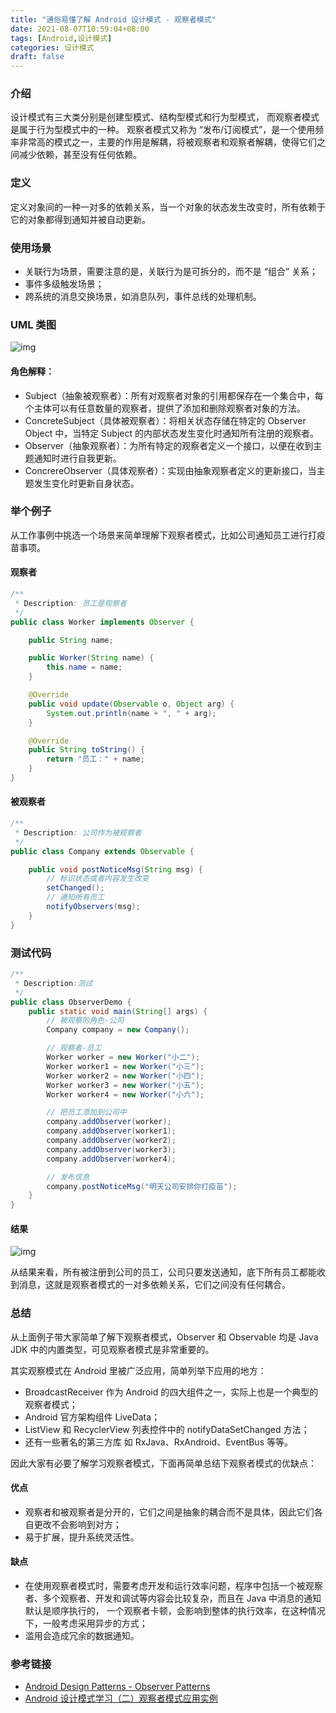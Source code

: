 ```yaml
---
title: "通俗易懂了解 Android 设计模式 - 观察者模式"
date: 2021-08-07T10:59:04+08:00
tags: [Android,设计模式]
categories: 设计模式
draft: false
---
```


### 介绍

设计模式有三大类分别是创建型模式、结构型模式和行为型模式， 而观察者模式是属于行为型模式中的一种。
观察者模式又称为 “发布/订阅模式”，是一个使用频率非常高的模式之一，主要的作用是解耦，将被观察者和观察者解耦，使得它们之间减少依赖，甚至没有任何依赖。

### 定义

定义对象间的一种一对多的依赖关系，当一个对象的状态发生改变时，所有依赖于它的对象都得到通知并被自动更新。

### 使用场景

* 关联行为场景，需要注意的是，关联行为是可拆分的，而不是 “组合” 关系；
* 事件多级触发场景；
* 跨系统的消息交换场景，如消息队列，事件总线的处理机制。

### UML 类图

![img](/images/2021/08/android-observer-mode-02.png)

#### 角色解释：

* Subject（抽象被观察者）：所有对观察者对象的引用都保存在一个集合中，每个主体可以有任意数量的观察者，提供了添加和删除观察者对象的方法。
* ConcreteSubject（具体被观察者）：将相关状态存储在特定的 Observer Object 中，当特定 Subject 的内部状态发生变化时通知所有注册的观察者。
* Observer（抽象观察者）：为所有特定的观察者定义一个接口，以便在收到主题通知时进行自我更新。
* ConcrereObserver（具体观察者）：实现由抽象观察者定义的更新接口，当主题发生变化时更新自身状态。

### 举个例子

从工作事例中挑选一个场景来简单理解下观察者模式，比如公司通知员工进行打疫苗事项。

#### 观察者

```java
/**
 * Description: 员工是观察者
 */
public class Worker implements Observer {

    public String name;

    public Worker(String name) {
        this.name = name;
    }

    @Override
    public void update(Observable o, Object arg) {
        System.out.println(name + ", " + arg);
    }

    @Override
    public String toString() {
        return "员工：" + name;
    }
}

```

#### 被观察者

```java
/**
 * Description: 公司作为被观察者
 */
public class Company extends Observable {

    public void postNoticeMsg(String msg) {
        // 标识状态或者内容发生改变
        setChanged();
        // 通知所有员工
        notifyObservers(msg);
    }
}
```

### 测试代码

```java
/**
 * Description:测试
 */
public class ObserverDemo {
    public static void main(String[] args) {
        // 被观察的角色-公司
        Company company = new Company();

        // 观察者-员工
        Worker worker = new Worker("小二");
        Worker worker1 = new Worker("小三");
        Worker worker2 = new Worker("小四");
        Worker worker3 = new Worker("小五");
        Worker worker4 = new Worker("小六");

        // 把员工添加到公司中
        company.addObserver(worker);
        company.addObserver(worker1);
        company.addObserver(worker2);
        company.addObserver(worker3);
        company.addObserver(worker4);

        // 发布信息
        company.postNoticeMsg("明天公司安排你打疫苗");
    }
}
```

#### 结果

![img](/images/2021/08/android-observer-mode-01.png)

从结果来看，所有被注册到公司的员工，公司只要发送通知，底下所有员工都能收到消息，这就是观察者模式的一对多依赖关系，它们之间没有任何耦合。

### 总结

从上面例子带大家简单了解下观察者模式，Observer 和 Observable 均是 Java JDK 中的内置类型，可见观察者模式是非常重要的。

其实观察模式在 Android 里被广泛应用，简单列举下应用的地方：

* BroadcastReceiver 作为 Android 的四大组件之一，实际上也是一个典型的观察者模式；
* Android 官方架构组件 LiveData；
* ListView 和 RecyclerView 列表控件中的 notifyDataSetChanged 方法；
* 还有一些著名的第三方库 如 RxJava、RxAndroid、EventBus 等等。

因此大家有必要了解学习观察者模式，下面再简单总结下观察者模式的优缺点：

#### 优点

* 观察者和被观察者是分开的，它们之间是抽象的耦合而不是具体，因此它们各自更改不会影响到对方；
* 易于扩展，提升系统灵活性。

#### 缺点

* 在使用观察者模式时，需要考虑开发和运行效率问题，程序中包括一个被观察者、多个观察者、开发和调试等内容会比较复杂，而且在 Java 中消息的通知默认是顺序执行的，
一个观察者卡顿，会影响到整体的执行效率，在这种情况下，一般考虑采用异步的方式；
* 滥用会造成冗余的数据通知。

### 参考链接

* [Android Design Patterns - Observer Patterns](https://programmer.help/blogs/android-design-patterns-observer-patterns.html)
* [Android 设计模式学习（二）观察者模式应用实例](https://zhuanlan.zhihu.com/p/143479553)

